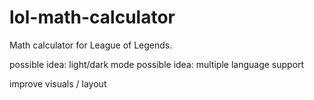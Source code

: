 # lol-math-calculator
Math calculator for League of Legends.

possible idea: light/dark mode
possible idea: multiple language support

improve visuals / layout